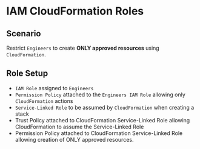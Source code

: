 # IAM CloudFormation Roles

## Scenario
Restrict `Engineers` to create **ONLY approved resources** using `CloudFormation`.

## Role Setup
* `IAM Role` assigned to `Engineers`
* `Permission Policy` attached to the `Engineers IAM Role` allowing only `CloudFormation` actions
* `Service-Linked Role` to be assumed by `CloudFormation` when creating a stack
* Trust Policy attached to CloudFormation Service-Linked Role allowing CloudFormation to assume the Service-Linked Role
* Permission Policy attached to CloudFormation Service-Linked Role allowing creation of ONLY approved resources.